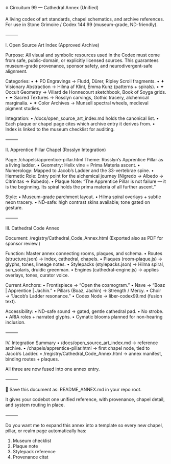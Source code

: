 🜍 Circuitum 99 — Cathedral Annex (Unified)

A living codex of art standards, chapel schematics, and archive references.
For use in Stone Grimoire / Codex 144:99 (museum-grade, ND-friendly).

⸻

I. Open Source Art Index (Approved Archive)

Purpose: All visual and symbolic resources used in the Codex must come from safe, public-domain, or explicitly licensed sources.
This guarantees museum-grade provenance, sponsor safety, and neurodivergent-safe alignment.

Categories:
 • ✦ PD Engravings → Fludd, Dürer, Ripley Scroll fragments.
 • ✦ Visionary Abstraction → Hilma af Klint, Emma Kunz (patterns + spirals).
 • ✦ Occult Geometry → Villard de Honnecourt sketchbook, Book of Soyga grids.
 • ✦ Sacred Textures → Rosslyn carvings, Gothic tracery, alchemical marginalia.
 • ✦ Color Archives → Munsell spectral wheels, medieval pigment studies.

Integration:
 • /docs/open_source_art_index.md holds the canonical list.
 • Each plaque or chapel page cites which archive entry it derives from.
 • Index is linked to the museum checklist for auditing.

⸻

II. Apprentice Pillar Chapel (Rosslyn Integration)

Page: /chapels/apprentice-pillar.html
Theme: Rosslyn’s Apprentice Pillar as a living ladder.
 • Geometry: Helix vine = Prima Materia ascent.
 • Numerology: Mapped to Jacob’s Ladder and the 33-vertebrae spine.
 • Hermetic Role: Entry point for the alchemical journey (Nigredo → Albedo → Citrinitas → Rubedo).
 • Plaque Note: “The Apprentice Pillar is not failure — it is the beginning. Its spiral holds the prima materia of all further ascent.”

Style:
 • Museum-grade parchment layout.
 • Hilma spiral overlays + subtle neon tracery.
 • ND-safe: high contrast skins available; tone gated on gesture.

⸻

III. Cathedral Code Annex

Document: /registry/Cathedral_Code_Annex.html
(Exported also as PDF for sponsor review.)

Function: Master annex connecting rooms, plaques, and schema.
 • Routes (structure.json) → index, cathedral, chapels.
 • Plaques (room-plaque.js) → glyphs, tones, lineage notes.
 • Stylepacks (stylepacks.json) → Hilma spiral, sun_solaris, druidic greenman.
 • Engines (cathedral-engine.js) → applies overlays, tones, curator voice.

Current Anchors:
 • Frontispiece → “Open the cosmogram.”
 • Nave → “Boaz | Apprentice | Jachin.”
 • Pillars (Boaz, Jachin) → Strength / Mercy.
 • Choir → “Jacob’s Ladder resonance.”
 • Codex Node → liber-codex99.md (fusion text).

Accessibility:
 • ND-safe sound → gated, gentle cathedral pad.
 • No strobe.
 • ARIA roles + narrated glyphs.
 • Cymatic blooms planned for non-hearing inclusion.

⸻

IV. Integration Summary
 • /docs/open_source_art_index.md → reference archive.
 • /chapels/apprentice-pillar.html → first chapel node, tied to Jacob’s Ladder.
 • /registry/Cathedral_Code_Annex.html → annex manifest, binding routes + plaques.

All three are now fused into one annex entry.

⸻

📍 Save this document as:
README_ANNEX.md in your repo root.

It gives your codebot one unified reference, with provenance, chapel detail, and system routing in place.

⸻

Do you want me to expand this annex into a template so every new chapel, pillar, or realm page automatically has:
 1. Museum checklist
 2. Plaque note
 3. Stylepack reference
 4. Provenance citat
